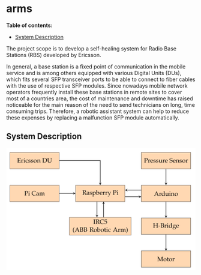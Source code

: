 # arms

 **Table of contents:**
- [System Description](#system-description)

The project scope is to develop a self-healing system for Radio Base Stations (RBS) developed by Ericsson. 

In general, a base station is a fixed point of communication in the mobile service and is among others equipped with various Digital Units (DUs), which fits several SFP transceiver ports to be able to connect to fiber cables with the use of respective SFP modules. Since nowadays mobile network operators frequently install these base stations in remote sites to cover most of a countries area, the cost of maintenance and downtime has raised noticeable for the main reason of the need to send technicians on long, time consuming trips. Therefore, a robotic assistant system can help to reduce these expenses by replacing a malfunction SFP module automatically.

## System Description
![communication flowchart](/doc/img/system.PNG)
